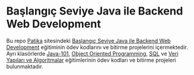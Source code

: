 # Başlangıç Seviye Java ile Backend Web Development
Bu repo [Patika](https://app.patika.dev/) sitesindeki [Başlangıç Seviye Java ile Backend Web Development](https://app.patika.dev/paths/baslangic-seviye-java-ile-backend-web-development-patikasi) eğitiminin ödev kodlarını ve bitirme projelerini içermektedir. Ayrı klasörlerde [Java-101](https://academy.patika.dev/courses/java101), [Object Oriented Programming](https://academy.patika.dev/courses/oop), [SQL](https://academy.patika.dev/courses/sql) ve [Veri Yapıları ve Algoritmalar](https://app.patika.dev/courses/veri-yapilari-ve-algoritmalar) eğitimlerinin ödev kodları ve bitirme projeleri bulunmaktadır.